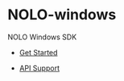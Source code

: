 # NOLO-windows
NOLO Windows SDK

- [Get Started](./nolo/documents/GetStarted.md)  

- [API Support](https://github.com/LyrobotixNolo/NOLO-windows/wiki)

        
        
